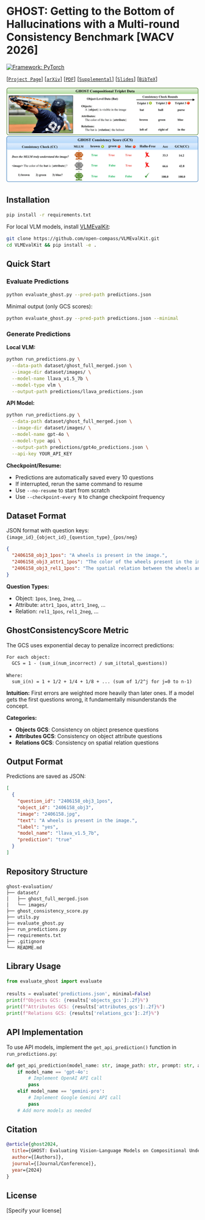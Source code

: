 # GHOST: Getting to the Bottom of Hallucinations with a Multi-round Consistency Benchmark [WACV 2026]

[![Framework: PyTorch](https://img.shields.io/badge/Framework-PyTorch-orange.svg)](https://pytorch.org/) 

[[`Project Page`](https://vibashan.github.io/ghost-web/)] [[`arXiv`]()] [[`PDF`]()] [[`Supplemental`]()] [[`Slides`]()]  [[`BibTeX`]()] 

<p align="center">
  <img src="fig/intro.png" width="800"/>
</p>


## Installation

```bash
pip install -r requirements.txt
```

For local VLM models, install [VLMEvalKit](https://github.com/open-compass/VLMEvalKit):
```bash
git clone https://github.com/open-compass/VLMEvalKit.git
cd VLMEvalKit && pip install -e .
```

## Quick Start

### Evaluate Predictions

```bash
python evaluate_ghost.py --pred-path predictions.json
```

Minimal output (only GCS scores):
```bash
python evaluate_ghost.py --pred-path predictions.json --minimal
```

### Generate Predictions

**Local VLM:**
```bash
python run_predictions.py \
  --data-path dataset/ghost_full_merged.json \
  --image-dir dataset/images/ \
  --model-name llava_v1.5_7b \
  --model-type vlm \
  --output-path predictions/llava_predictions.json
```

**API Model:**
```bash
python run_predictions.py \
  --data-path dataset/ghost_full_merged.json \
  --image-dir dataset/images/ \
  --model-name gpt-4o \
  --model-type api \
  --output-path predictions/gpt4o_predictions.json \
  --api-key YOUR_API_KEY
```

**Checkpoint/Resume:**
- Predictions are automatically saved every 10 questions
- If interrupted, rerun the same command to resume
- Use `--no-resume` to start from scratch
- Use `--checkpoint-every N` to change checkpoint frequency

## Dataset Format

JSON format with question keys: `{image_id}_{object_id}_{question_type}_{pos/neg}`

```json
{
  "2406158_obj3_1pos": "A wheels is present in the image.",
  "2406158_obj3_attr1_1pos": "The color of the wheels present in the image is white.",
  "2406158_obj3_rel1_1pos": "The spatial relation between the wheels and man is that the wheels is to the left of the man."
}
```

**Question Types:**
- Object: `1pos`, `1neg`, `2neg`, ...
- Attribute: `attr1_1pos`, `attr1_1neg`, ...
- Relation: `rel1_1pos`, `rel1_2neg`, ...

## GhostConsistencyScore Metric

The GCS uses exponential decay to penalize incorrect predictions:

```
For each object:
  GCS = 1 - (sum_i(num_incorrect) / sum_i(total_questions))

Where:
  sum_i(n) = 1 + 1/2 + 1/4 + 1/8 + ... (sum of 1/2^j for j=0 to n-1)
```

**Intuition:** First errors are weighted more heavily than later ones. If a model gets the first questions wrong, it fundamentally misunderstands the concept.

**Categories:**
- **Objects GCS**: Consistency on object presence questions
- **Attributes GCS**: Consistency on object attribute questions
- **Relations GCS**: Consistency on spatial relation questions

## Output Format

Predictions are saved as JSON:

```json
[
  {
    "question_id": "2406158_obj3_1pos",
    "object_id": "2406158_obj3",
    "image": "2406158.jpg",
    "text": "A wheels is present in the image.",
    "label": "yes",
    "model_name": "llava_v1.5_7b",
    "prediction": "true"
  }
]
```

## Repository Structure

```
ghost-evaluation/
├── dataset/
│   ├── ghost_full_merged.json
│   └── images/
├── ghost_consistency_score.py
├── utils.py
├── evaluate_ghost.py
├── run_predictions.py
├── requirements.txt
├── .gitignore
└── README.md
```

## Library Usage

```python
from evaluate_ghost import evaluate

results = evaluate('predictions.json', minimal=False)
print(f"Objects GCS: {results['objects_gcs']:.2f}%")
print(f"Attributes GCS: {results['attributes_gcs']:.2f}%")
print(f"Relations GCS: {results['relations_gcs']:.2f}%")
```

## API Implementation

To use API models, implement the `get_api_prediction()` function in `run_predictions.py`:

```python
def get_api_prediction(model_name: str, image_path: str, prompt: str, api_key: str = None) -> str:
    if model_name == 'gpt-4o':
        # Implement OpenAI API call
        pass
    elif model_name == 'gemini-pro':
        # Implement Google Gemini API call
        pass
    # Add more models as needed
```

## Citation

```bibtex
@article{ghost2024,
  title={GHOST: Evaluating Vision-Language Models on Compositional Understanding},
  author={[Authors]},
  journal={[Journal/Conference]},
  year={2024}
}
```

## License

[Specify your license]

